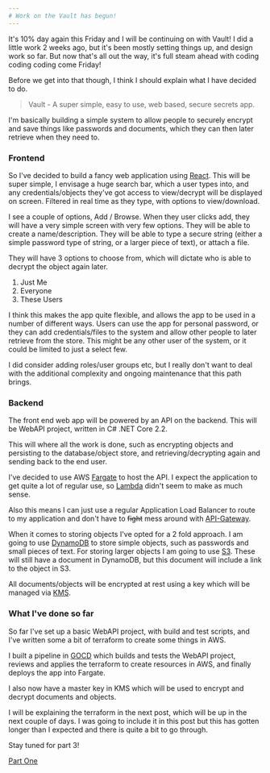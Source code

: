 ```yaml
---
# Work on the Vault has begun!
---
```


It's 10% day again this Friday and I will be continuing on with Vault! I did a little work 2 weeks ago, but it's been mostly setting things up, and design work so far.
But now that's all out the way, it's full steam ahead with coding coding coding come Friday!

Before we get into that though, I think I should explain what I have decided to do.

> Vault - A super simple, easy to use, web based, secure secrets app.

I'm basically building a simple system to allow people to securely encrypt and save things like passwords and documents, which they can then later retrieve when they need to.

### Frontend

So I've decided to build a fancy web application using [React](https://reactjs.org/). This will be super simple, I envisage a huge search bar, which a user types into, and any credentials/objects they've got access to view/decrypt will be displayed on screen. Filtered in real time as they type, with options to view/download.

I see a couple of options, Add / Browse. When they user clicks add, they will have a very simple screen with very few options. They will be able to create a name/description. They will be able to type a secure string (either a simple password type of string, or a larger piece of text), or attach a file.

They will have 3 options to choose from, which will dictate who is able to decrypt the object again later.

1. Just Me
2. Everyone
3. These Users

I think this makes the app quite flexible, and allows the app to be used in a number of different ways. Users can use the app for personal password, or they can add credentials/files to the system and allow other people to later retrieve from the store. This might be any other user of the system, or it could be limited to just a select few.

I did consider adding roles/user groups etc, but I really don't want to deal with the additional complexity and ongoing maintenance that this path brings.

### Backend 

The front end web app will be powered by an API on the backend. This will be WebAPI project, written in C# .NET Core 2.2. 

This will where all the work is done, such as encrypting objects and persisting to the database/object store, and retrieving/decrypting again and sending back to the end user.

I've decided to use AWS [Fargate](https://aws.amazon.com/fargate/) to host the API. I expect the application to get quite a lot of regular use, so [Lambda](https://aws.amazon.com/lambda/) didn't seem to make as much sense. 

Also this means I can just use a regular Application Load Balancer to route to my application and don't have to ~~fight~~ mess around with [API-Gateway](https://aws.amazon.com/api-gateway/).

When it comes to storing objects I've opted for a 2 fold approach. I am going to use [DynamoDB](https://aws.amazon.com/dynamodb/) to store simple objects, such as passwords and small pieces of text. For storing larger objects I am going to use [S3](https://aws.amazon.com/s3/). These will still have a document in DynamoDB, but this document will include a link to the object in S3.

All documents/objects will be encrypted at rest using a key which will be managed via [KMS](https://aws.amazon.com/kms/).

### What I've done so far

So far I've set up a basic WebAPI project, with build and test scripts, and I've written some a bit of terraform to create some things in AWS.

I built a pipeline in [GOCD](https://www.gocd.org/) which builds and tests the WebAPI project, reviews and applies the terraform to create resources in AWS, and finally deploys the app into Fargate.

I also now have a master key in KMS which will be used to encrypt and decrypt documents and objects.

I will be explaining the terraform in the next post, which will be up in the next couple of days. I was going to include it in this post but this has gotten longer than I expected and there is quite a bit to go through.

Stay tuned for part 3!

[Part One](/blog/00-ten-percent-time-intro.md)